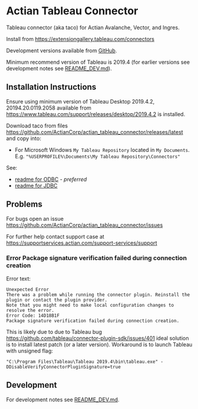 # Actian Tableau Connector

Tableau connector (aka taco) for Actian Avalanche, Vector, and Ingres.

Install from https://extensiongallery.tableau.com/connectors

Development versions available from [GitHub](https://github.com/ActianCorp/actian_tableau_connector).

Minimum recommend version of Tableau is 2019.4 (for earlier versions see development notes see [README_DEV.md](README_DEV.md)).


## Installation Instructions

Ensure using minimum version of Tableau Desktop 2019.4.2, 20194.20.0119.2058
available from https://www.tableau.com/support/releases/desktop/2019.4.2 is installed.


Download taco from files https://github.com/ActianCorp/actian_tableau_connector/releases/latest and copy into:

  * For Microsoft Windows `My Tableau Repository` located in `My Documents`.
    E.g. `"%USERPROFILE%\Documents\My Tableau Repository\Connectors"`

See:

  * [readme for ODBC](actian_odbc/README.md) - *preferred*
  * [readme for JDBC](actian_jdbc/README.md)


## Problems

For bugs open an issue https://github.com/ActianCorp/actian_tableau_connector/issues

For further help contact support case at https://supportservices.actian.com/support-services/support

### Error Package signature verification failed during connection creation

Error text:

    Unexpected Error
    There was a problem while running the connector plugin. Reinstall the plugin or contact the plugin provider.
    Note that you might need to make local configuration changes to resolve the error.
    Error Code: 14D18B1F
    Package signature verification failed during connection creation.

This is likely due to due to Tableau bug https://github.com/tableau/connector-plugin-sdk/issues/401
ideal solution is to install latest patch (or a later version). Workaround is to launch Tableau with unsigned flag:

    "C:\Program Files\Tableau\Tableau 2019.4\bin\tableau.exe" -DDisableVerifyConnectorPluginSignature=true


## Development

For development notes see [README_DEV.md](README_DEV.md).
